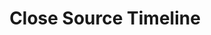 ---
layout: timeline 
title: Close Source Timeline
image_url: /images/ibm-os-2-logo.png
caption: Τα λογισμικά «κλειστού» τύπου, δίνουν έμφαση στην παρουσίαση της πληροφορίας.
events:
  - windows1
  - ibm-os-2
  - windows-98
  - windows-vista
---